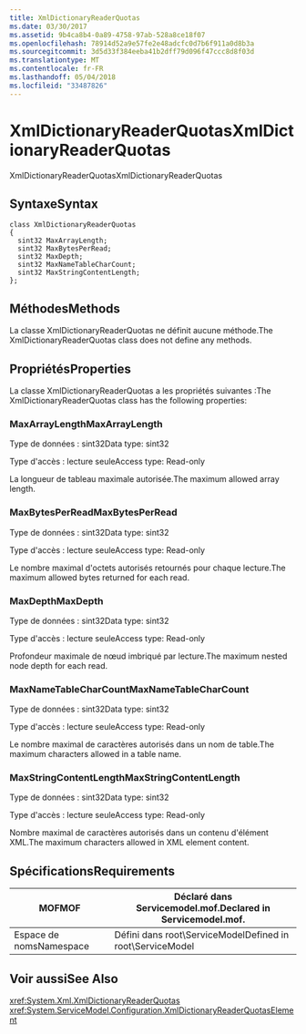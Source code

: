 ```yaml
---
title: XmlDictionaryReaderQuotas
ms.date: 03/30/2017
ms.assetid: 9b4ca8b4-0a89-4758-97ab-528a8ce18f07
ms.openlocfilehash: 78914d52a9e57fe2e48adcfc0d7b6f911a0d8b3a
ms.sourcegitcommit: 3d5d33f384eeba41b2dff79d096f47ccc8d8f03d
ms.translationtype: MT
ms.contentlocale: fr-FR
ms.lasthandoff: 05/04/2018
ms.locfileid: "33487826"
---
```

# <a name="xmldictionaryreaderquotas"></a><span data-ttu-id="2d1da-102">XmlDictionaryReaderQuotas</span><span class="sxs-lookup"><span data-stu-id="2d1da-102">XmlDictionaryReaderQuotas</span></span>
<span data-ttu-id="2d1da-103">XmlDictionaryReaderQuotas</span><span class="sxs-lookup"><span data-stu-id="2d1da-103">XmlDictionaryReaderQuotas</span></span>  
  
## <a name="syntax"></a><span data-ttu-id="2d1da-104">Syntaxe</span><span class="sxs-lookup"><span data-stu-id="2d1da-104">Syntax</span></span>  
  
```  
class XmlDictionaryReaderQuotas  
{  
  sint32 MaxArrayLength;  
  sint32 MaxBytesPerRead;  
  sint32 MaxDepth;  
  sint32 MaxNameTableCharCount;  
  sint32 MaxStringContentLength;  
};  
```  
  
## <a name="methods"></a><span data-ttu-id="2d1da-105">Méthodes</span><span class="sxs-lookup"><span data-stu-id="2d1da-105">Methods</span></span>  
 <span data-ttu-id="2d1da-106">La classe XmlDictionaryReaderQuotas ne définit aucune méthode.</span><span class="sxs-lookup"><span data-stu-id="2d1da-106">The XmlDictionaryReaderQuotas class does not define any methods.</span></span>  
  
## <a name="properties"></a><span data-ttu-id="2d1da-107">Propriétés</span><span class="sxs-lookup"><span data-stu-id="2d1da-107">Properties</span></span>  
 <span data-ttu-id="2d1da-108">La classe XmlDictionaryReaderQuotas a les propriétés suivantes :</span><span class="sxs-lookup"><span data-stu-id="2d1da-108">The XmlDictionaryReaderQuotas class has the following properties:</span></span>  
  
### <a name="maxarraylength"></a><span data-ttu-id="2d1da-109">MaxArrayLength</span><span class="sxs-lookup"><span data-stu-id="2d1da-109">MaxArrayLength</span></span>  
 <span data-ttu-id="2d1da-110">Type de données : sint32</span><span class="sxs-lookup"><span data-stu-id="2d1da-110">Data type: sint32</span></span>  
  
 <span data-ttu-id="2d1da-111">Type d'accès : lecture seule</span><span class="sxs-lookup"><span data-stu-id="2d1da-111">Access type: Read-only</span></span>  
  
 <span data-ttu-id="2d1da-112">La longueur de tableau maximale autorisée.</span><span class="sxs-lookup"><span data-stu-id="2d1da-112">The maximum allowed array length.</span></span>  
  
### <a name="maxbytesperread"></a><span data-ttu-id="2d1da-113">MaxBytesPerRead</span><span class="sxs-lookup"><span data-stu-id="2d1da-113">MaxBytesPerRead</span></span>  
 <span data-ttu-id="2d1da-114">Type de données : sint32</span><span class="sxs-lookup"><span data-stu-id="2d1da-114">Data type: sint32</span></span>  
  
 <span data-ttu-id="2d1da-115">Type d'accès : lecture seule</span><span class="sxs-lookup"><span data-stu-id="2d1da-115">Access type: Read-only</span></span>  
  
 <span data-ttu-id="2d1da-116">Le nombre maximal d'octets autorisés retournés pour chaque lecture.</span><span class="sxs-lookup"><span data-stu-id="2d1da-116">The maximum allowed bytes returned for each read.</span></span>  
  
### <a name="maxdepth"></a><span data-ttu-id="2d1da-117">MaxDepth</span><span class="sxs-lookup"><span data-stu-id="2d1da-117">MaxDepth</span></span>  
 <span data-ttu-id="2d1da-118">Type de données : sint32</span><span class="sxs-lookup"><span data-stu-id="2d1da-118">Data type: sint32</span></span>  
  
 <span data-ttu-id="2d1da-119">Type d'accès : lecture seule</span><span class="sxs-lookup"><span data-stu-id="2d1da-119">Access type: Read-only</span></span>  
  
 <span data-ttu-id="2d1da-120">Profondeur maximale de nœud imbriqué par lecture.</span><span class="sxs-lookup"><span data-stu-id="2d1da-120">The maximum nested node depth for each read.</span></span>  
  
### <a name="maxnametablecharcount"></a><span data-ttu-id="2d1da-121">MaxNameTableCharCount</span><span class="sxs-lookup"><span data-stu-id="2d1da-121">MaxNameTableCharCount</span></span>  
 <span data-ttu-id="2d1da-122">Type de données : sint32</span><span class="sxs-lookup"><span data-stu-id="2d1da-122">Data type: sint32</span></span>  
  
 <span data-ttu-id="2d1da-123">Type d'accès : lecture seule</span><span class="sxs-lookup"><span data-stu-id="2d1da-123">Access type: Read-only</span></span>  
  
 <span data-ttu-id="2d1da-124">Le nombre maximal de caractères autorisés dans un nom de table.</span><span class="sxs-lookup"><span data-stu-id="2d1da-124">The maximum characters allowed in a table name.</span></span>  
  
### <a name="maxstringcontentlength"></a><span data-ttu-id="2d1da-125">MaxStringContentLength</span><span class="sxs-lookup"><span data-stu-id="2d1da-125">MaxStringContentLength</span></span>  
 <span data-ttu-id="2d1da-126">Type de données : sint32</span><span class="sxs-lookup"><span data-stu-id="2d1da-126">Data type: sint32</span></span>  
  
 <span data-ttu-id="2d1da-127">Type d'accès : lecture seule</span><span class="sxs-lookup"><span data-stu-id="2d1da-127">Access type: Read-only</span></span>  
  
 <span data-ttu-id="2d1da-128">Nombre maximal de caractères autorisés dans un contenu d'élément XML.</span><span class="sxs-lookup"><span data-stu-id="2d1da-128">The maximum characters allowed in XML element content.</span></span>  
  
## <a name="requirements"></a><span data-ttu-id="2d1da-129">Spécifications</span><span class="sxs-lookup"><span data-stu-id="2d1da-129">Requirements</span></span>  
  
|<span data-ttu-id="2d1da-130">MOF</span><span class="sxs-lookup"><span data-stu-id="2d1da-130">MOF</span></span>|<span data-ttu-id="2d1da-131">Déclaré dans Servicemodel.mof.</span><span class="sxs-lookup"><span data-stu-id="2d1da-131">Declared in Servicemodel.mof.</span></span>|  
|---------|-----------------------------------|  
|<span data-ttu-id="2d1da-132">Espace de noms</span><span class="sxs-lookup"><span data-stu-id="2d1da-132">Namespace</span></span>|<span data-ttu-id="2d1da-133">Défini dans root\ServiceModel</span><span class="sxs-lookup"><span data-stu-id="2d1da-133">Defined in root\ServiceModel</span></span>|  
  
## <a name="see-also"></a><span data-ttu-id="2d1da-134">Voir aussi</span><span class="sxs-lookup"><span data-stu-id="2d1da-134">See Also</span></span>  
 <xref:System.Xml.XmlDictionaryReaderQuotas>  
 <xref:System.ServiceModel.Configuration.XmlDictionaryReaderQuotasElement>
